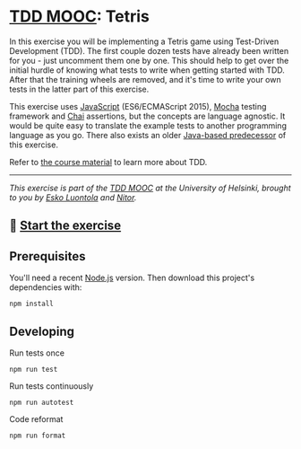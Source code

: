 # [TDD MOOC](https://tdd.mooc.fi): Tetris

In this exercise you will be implementing a Tetris game using Test-Driven Development (TDD). The first couple dozen
tests have already been written for you - just uncomment them one by one. This should help to get over the initial
hurdle of knowing what tests to write when getting started with TDD. After that the training wheels are removed, and
it's time to write your own tests in the latter part of this exercise.

This exercise uses [JavaScript](https://developer.mozilla.org/en-US/docs/Web/JavaScript) (ES6/ECMAScript 2015),
[Mocha](https://mochajs.org/) testing framework and [Chai](https://www.chaijs.com/)
assertions, but the concepts are language agnostic. It would be quite easy to translate the example tests to another
programming language as you go. There also exists an
older [Java-based predecessor](https://github.com/luontola/tdd-tetris-tutorial) of this exercise.

Refer to [the course material](https://tdd.mooc.fi) to learn more about TDD.

---

_This exercise is part of the [TDD MOOC](https://tdd.mooc.fi) at the University of Helsinki, brought to you
by [Esko Luontola](https://twitter.com/EskoLuontola) and [Nitor](https://nitor.com/)._

## 🚀 [Start the exercise](docs/level-1.md)

## Prerequisites

You'll need a recent [Node.js](https://nodejs.org/) version. Then download this project's dependencies with:

    npm install

## Developing

Run tests once

    npm run test

Run tests continuously

    npm run autotest

Code reformat

    npm run format

